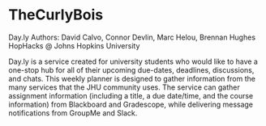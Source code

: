 # TheCurlyBois

Day.ly
Authors: David Calvo, Connor Devlin, Marc Helou, Brennan Hughes
HopHacks @ Johns Hopkins University

Day.ly is a service created for university students who would like to have a one-stop hub for all of their upcoming due-dates, deadlines, discussions, and chats. This weekly planner is designed to gather information from the many services that the JHU community uses. The service can gather assignment information (including a title, a due date/time, and the course information) from Blackboard and Gradescope, while delivering message notifications from GroupMe and Slack. 